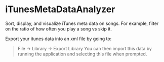 # iTunesMetaDataAnalyzer
Sort, display, and visualize iTunes meta data on songs. For example, filter on the ratio of how often you play a song vs skip it.

Export your itunes data into an xml file by going to:
> File -> Library -> Export Library
You can then import this data by running the application and selecting this file when prompted. 

